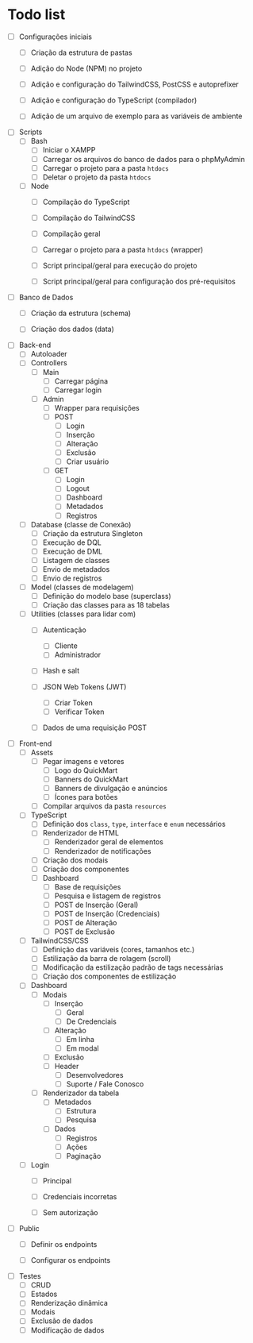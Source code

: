 # Todo list

- [ ] Configurações iniciais
    - [ ] Criação da estrutura de pastas
    - [ ] Adição do Node (NPM) no projeto
    - [ ] Adição e configuração do TailwindCSS, PostCSS e autoprefixer
    - [ ] Adição e configuração do TypeScript (compilador)
    - [ ] Adição de um arquivo de exemplo para as variáveis de ambiente


- [ ] Scripts
    - [ ] Bash
        - [ ] Iniciar o XAMPP
        - [ ] Carregar os arquivos do banco de dados para o phpMyAdmin 
        - [ ] Carregar o projeto para a pasta `htdocs`
        - [ ] Deletar o projeto da pasta `htdocs`
    - [ ] Node
        - [ ] Compilação do TypeScript
        - [ ] Compilação do TailwindCSS
        - [ ] Compilação geral
        - [ ] Carregar o projeto para a pasta `htdocs` (wrapper)
        - [ ] Script principal/geral para execução do projeto
        - [ ] Script principal/geral para configuração dos pré-requisitos


- [ ] Banco de Dados
    - [ ] Criação da estrutura (schema)
    - [ ] Criação dos dados (data)


- [ ] Back-end
    - [ ] Autoloader
    - [ ] Controllers
        - [ ] Main
            - [ ] Carregar página
            - [ ] Carregar login
        - [ ] Admin
            - [ ] Wrapper para requisições
            - [ ] POST
                - [ ] Login
                - [ ] Inserção
                - [ ] Alteração
                - [ ] Exclusão
                - [ ] Criar usuário
            - [ ] GET
                - [ ] Login
                - [ ] Logout
                - [ ] Dashboard
                - [ ] Metadados
                - [ ] Registros
    - [ ] Database (classe de Conexão)
        - [ ] Criação da estrutura Singleton
        - [ ] Execução de DQL
        - [ ] Execução de DML
        - [ ] Listagem de classes
        - [ ] Envio de metadados
        - [ ] Envio de registros
    - [ ] Model (classes de modelagem)
        - [ ] Definição do modelo base (superclass)
        - [ ] Criação das classes para as 18 tabelas
    - [ ] Utilities (classes para lidar com)
        - [ ] Autenticação
            - [ ] Cliente
            - [ ] Administrador
        - [ ] Hash e salt
        - [ ] JSON Web Tokens (JWT)
            - [ ] Criar Token
            - [ ] Verificar Token
        - [ ] Dados de uma requisição POST


- [ ] Front-end
    - [ ] Assets
        - [ ] Pegar imagens e vetores
            - [ ] Logo do QuickMart
            - [ ] Banners do QuickMart
            - [ ] Banners de divulgação e anúncios
            - [ ] Ícones para botões
        - [ ] Compilar arquivos da pasta `resources`
    - [ ] TypeScript
        - [ ] Definição dos `class`, `type`, `interface` e `enum` necessários
        - [ ] Renderizador de HTML
            - [ ] Renderizador geral de elementos
            - [ ] Renderizador de notificações
        - [ ] Criação dos modais
        - [ ] Criação dos componentes
        - [ ] Dashboard
            - [ ] Base de requisições
            - [ ] Pesquisa e listagem de registros
            - [ ] POST de Inserção (Geral)
            - [ ] POST de Inserção (Credenciais)
            - [ ] POST de Alteração
            - [ ] POST de Exclusão
    - [ ] TailwindCSS/CSS
        - [ ] Definição das variáveis (cores, tamanhos etc.)
        - [ ] Estilização da barra de rolagem (scroll)
        - [ ] Modificação da estilização padrão de tags necessárias
        - [ ] Criação dos componentes de estilização
    - [ ] Dashboard
        - [ ] Modais
            - [ ] Inserção
                - [ ] Geral
                - [ ] De Credenciais
            - [ ] Alteração
                - [ ] Em linha
                - [ ] Em modal
            - [ ] Exclusão
            - [ ] Header
                - [ ] Desenvolvedores
                - [ ] Suporte / Fale Conosco
        - [ ] Renderizador da tabela
            - [ ] Metadados
                - [ ] Estrutura
                - [ ] Pesquisa
            - [ ] Dados
                - [ ] Registros
                - [ ] Ações
                - [ ] Paginação
    - [ ] Login
        - [ ] Principal
        - [ ] Credenciais incorretas
        - [ ] Sem autorização


- [ ] Public
    - [ ] Definir os endpoints
    - [ ] Configurar os endpoints


- [ ] Testes
    - [ ] CRUD
    - [ ] Estados
    - [ ] Renderização dinâmica
    - [ ] Modais
    - [ ] Exclusão de dados
    - [ ] Modificação de dados
